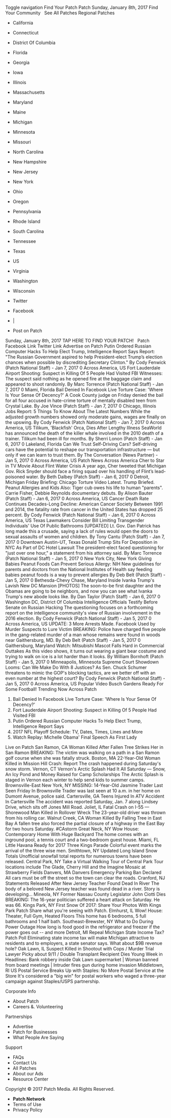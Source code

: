 Toggle navigation Find Your Patch Patch Sunday, January 8th, 2017 Find Your Community   See All Patches Regional Patches

*   California
*   Connecticut
*   District Of Columbia
*   Florida
*   Georgia
*   Iowa
*   Illinois
*   Massachusetts
*   Maryland
*   Maine
*   Michigan
*   Minnesota
*   Missouri
*   North Carolina
*   New Hampshire
*   New Jersey
*   New York
*   Ohio
*   Oregon
*   Pennsylvania
*   Rhode Island
*   South Carolina
*   Tennessee
*   Texas
*   US
*   Virginia
*   Washington
*   Wisconsin

*   Twitter
*   Facebook
*   |
*   Post on Patch

Sunday, January 8th, 2017 TAP HERE TO FIND YOUR PATCH!   Patch Facebook Link Twitter Link Advertise on Patch Putin Ordered Russian Computer Hacks To Help Elect Trump, Intelligence Report Says Report: "The Russian Government aspired to help President-elect Trump’s election chances when possible by discrediting Secretary Clinton." By Cody Fenwick (Patch National Staff) - Jan 7, 2017 0 Across America, US Fort Lauderdale Airport Shooting: Suspect in Killing Of 5 People Had Visited FBI Witnesses: The suspect said nothing as he opened fire at the baggage claim and appeared to shoot randomly. By Marc Torrence (Patch National Staff) - Jan 7, 2017 0 Miami, Florida Bail Denied In Facebook Live Torture Case: 'Where Is Your Sense Of Decency?' A Cook County judge on Friday denied the bail for all four accused in hate-crime torture of mentally disabled teen from Crystal Lake. By Joe Vince (Patch Staff) - Jan 7, 2017 0 Chicago, Illinois Jobs Report: 5 Things To Know About The Latest Numbers While the adjusted growth numbers showed only moderate gains, wages are finally on the upswing. By Cody Fenwick (Patch National Staff) - Jan 7, 2017 0 Across America, US Tilikum, 'Blackfish' Orca, Dies After Lengthy Illness SeaWorld has announced the death of the killer whale involved in the 2010 death of a trainer. Tilikum had been ill for months. By Sherri Lonon (Patch Staff) - Jan 6, 2017 0 Lakeland, Florida Can We Trust Self-Driving Cars? Self-driving cars have the potential to reshape our transportation infrastructure — but only if we can learn to trust them. By The Conversation (News Partner) - Jan 5, 2017 0 Across America, US Patch News Across America Cher to Star in TV Movie About Flint Water Crisis A year ago, Cher tweeted that Michigan Gov. Rick Snyder should face a firing squad over his handling of Flint’s lead-poisoned water. By Beth Dalbey (Patch Staff) - Jan 6, 2017 0 Detroit, Michigan Friday Briefing: Chicago Torture Video Latest. Trump Briefed. Peanut Allergies and Kids Also: Tiger cub owes his life to human "parents". Carrie Fisher, Debbie Reynolds documentary debuts. By Alison Bauter (Patch Staff) - Jan 6, 2017 0 Across America, US Cancer Death Rate Continues Decades-Long Decline: American Cancer Society Between 1991 and 2014, the fatality rate from cancer in the United States has dropped 25 percent. By Cody Fenwick (Patch National Staff) - Jan 6, 2017 0 Across America, US Texas Lawmakers Consider Bill Limiting Transgender Individuals' Use Of Public Bathrooms \[UPDATED\] Lt. Gov. Dan Patrick has long made this a crusade, saying a lack of rules would open the doors to sexual assaults of women and children. By Tony Cantu (Patch Staff) - Jan 7, 2017 0 Downtown Austin-UT, Texas Donald Trump Sits For Deposition in NYC As Part of DC Hotel Lawsuit The president-elect faced questioning for "just over one hour," a statement from his attorney said. By Marc Torrence (Patch National Staff) - Jan 5, 2017 0 New York City, New York Giving Babies Peanut Foods Can Prevent Serious Allergy: NIH New guidelines for parents and doctors from the National Institutes of Health say feeding babies peanut foods is a way to prevent allergies By Deb Belt (Patch Staff) - Jan 5, 2017 0 Bethesda-Chevy Chase, Maryland Inside Ivanka Trump's Lavish New DC Mansion \[PHOTOS\] The soon-to-be first daughter and the Obamas are going to be neighbors, and now you can see what Ivanka Trump's new abode looks like. By Dan Taylor (Patch Staff) - Jan 6, 2017 0 Washington DC, District Of Columbia Intelligence Officials Testify Before Senate on Russian Hacking The questioning focuses on a forthcoming report on the intelligence community's view of Russian involvement in the 2016 election. By Cody Fenwick (Patch National Staff) - Jan 5, 2017 0 Across America, US UPDATE: 3 More Arrests Made. Facebook Used by Murder Suspects to Lure Victim BREAKING: Police have charged five people in the gang-related murder of a man whose remains were found in woods near Gaithersburg, MD. By Deb Belt (Patch Staff) - Jan 5, 2017 0 Gaithersburg, Maryland Watch: Mitsubishi Mascot Falls Hard in Commercial Outtakes As this video shows, it turns out wearing a giant bear costume and trying to walk on ice is a lot harder than it looks. By William Bornhoft (Patch Staff) - Jan 5, 2017 0 Minneapolis, Minnesota Supreme Court Showdown Looms: Can We Make Do With 8 Justices? As Sen. Chuck Schumer threatens to mimic the GOP's blocking tactics, are we better off with an even number at the highest court? By Cody Fenwick (Patch National Staff) - Jan 5, 2017 0 Across America, US Popular Video Busch Gardens Ready For Some Football! Trending Now Across Patch

1.  Bail Denied In Facebook Live Torture Case: 'Where Is Your Sense Of Decency?'
2.  Fort Lauderdale Airport Shooting: Suspect in Killing Of 5 People Had Visited FBI
3.  Putin Ordered Russian Computer Hacks To Help Elect Trump, Intelligence Report Says
4.  2017 NFL Playoff Schedule: TV, Dates, Times, Lines and More
5.  Watch Replay: Michelle Obama' Final Speech As First Lady

Live on Patch San Ramon, CA Woman Killed After Fallen Tree Strikes Her in San Ramon BREAKING: The victim was walking on a path in a San Ramon golf course when she was fatally struck. Boston, MA 22-Year-Old Woman Killed in Mission Hill Crash: Report The crash happened during Saturday's snow storm. Vernon, CT Vernon's Arctic Splash Had It All Saturday — Snow, An Icy Pond and Money Raised for Camp Scholarships The Arctic Splash is staged in Vernon each winter to help send kids to summer camps. Brownsville-East New York, NY MISSING: 14-Year-Old Jasmine Trader Last Seen Friday In Brownsville Trader was last seen at 10 a.m. in her home on Dumont Avenue, police said. Cartersville, GA Teens Injured In ATV Accident In Cartersville The accident was reported Saturday, Jan. 7 along Lindsey Drive, which sits off Jones Mill Road. Joliet, IL Fatal Crash on I-55 — Shorewood Man Killed in Rollover Wreck The 23-year-old driver was thrown from his rolling car. Walnut Creek, CA Woman Killed By Falling Tree in East Bay A fallen tree also forced the partial closure of a highway in the East Bay for two hours Saturday. #CAstorm Great Neck, NY Wow House: Contemporary Home With Huge Backyard The home comes with an inground pool, a tennis court and a two-bedroom guest house. Miami, FL Little Havana Ready for 2017 Three Kings Parade Colorful event marks the arrival of the three wise men. Smithtown, NY Updated Long Island Snow Totals Unofficial snowfall total reports for numerous towns have been released. Central Park, NY Take a Virtual Walking Tour of Central Park Tour locations include The Glade, Cherry Hill and the Imagine Mosaic at Strawberry Fields Danvers, MA Danvers Emergency Parking Ban Declared All cars must be off the street so the town can clear the roads. Cranford, NJ Statements Released After New Jersey Teacher Found Dead In River The body of a beloved New Jersey teacher was found dead in a river. Story is developing... Mineola, NY Former Nassau County Legislator John Ciotti Dies BREAKING: The 16-year politician suffered a heart attack on Saturday. He was 66. Kings Park, NY First Snow Of 2017: Share Your Photos With Kings Park Patch Share what you're seeing with Patch. Elmhurst, IL Wow! House: Theater, Full Gym, Heated Floors This home has 6 bedrooms, 5 full bathrooms and 1 half bath. Southeast-Brewster, NY What to Do During Power Outage How long is food good in the refrigerator and freezer if the power goes out -- and more Detroit, MI Repeal Michigan State Income Tax? Patch Poll Eliminating state income tax will make Michigan attractive to residents and to employers, a state senator says. What about $9B revenue hole? Oak Lawn, IL Suspect Killed in Shootout with Cops / Murder Trial Lawyer Picky about 9/11 / Double Transplant Recipient Dies Young Week in Headlines: Bank robbery inside Oak Lawn supermarket | Woman banned from board meetings | Intruder fires gun during home invasion Middletown, RI US Postal Service Breaks Up with Staples: No More Postal Service at the Store It's considered a "big win" for postal workers who waged a three-year campaign against Staples/USPS partnership.

Corporate Info

*   About Patch
*   Careers &. Volunteering

Partnerships

*   Advertise
*   Patch for Businesses
*   What People Are Saying

Support

*   FAQs
*   Contact Us
*   All Patches
*   About our Ads
*   Resource Center

Copyright © 2017 Patch Media. All Rights Reserved.

*   **Patch Network**
*   Terms of Use
*   Privacy Policy